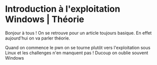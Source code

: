 # Introduction à l'exploitation Windows | Théorie 

Bonjour à tous !
On se retrouve pour un article toujours basique. En effet aujourd'hui on va parler théorie.

Quand on commence le pwn on se tourne plutôt vers l'exploitation sous Linux et les challenges n'en manquent pas ! Ducoup on oublie souvent Windows
